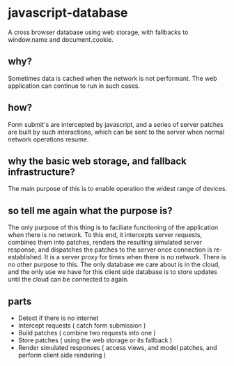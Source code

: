# javascript-database

A cross browser database using web storage, with fallbacks to window.name and document.cookie.

## why?

Sometimes data is cached when the network is not performant. The web application can continue to run in such cases.

## how?

Form submit's are intercepted by javascript, and a series of server patches are built by such interactions, which can be sent to the server when normal network operations resume.

## why the basic web storage, and fallback infrastructure?

The main purpose of this is to enable operation the widest range of devices.

## so tell me again what the purpose is?

The only purpose of this thing is to faciliate functioning of the application when there is no network. To this end, it intercepts server requests, combines them into patches, renders the resulting simulated server response, and dispatches the patches to the server once connection is re-established. It is a server proxy for times when there is no network. There is no other purpose to this. The only database we care about is in the cloud, and the only use we have for this client side database is to store updates until the cloud can be connected to again.

## parts 

- Detect if there is no internet
- Intercept requests ( catch form submission )
- Build patches ( combine two requests into one )
- Store patches ( using the web storage or its fallback )
- Render simulated responses ( access views, and model patches, and perform client side rendering )


